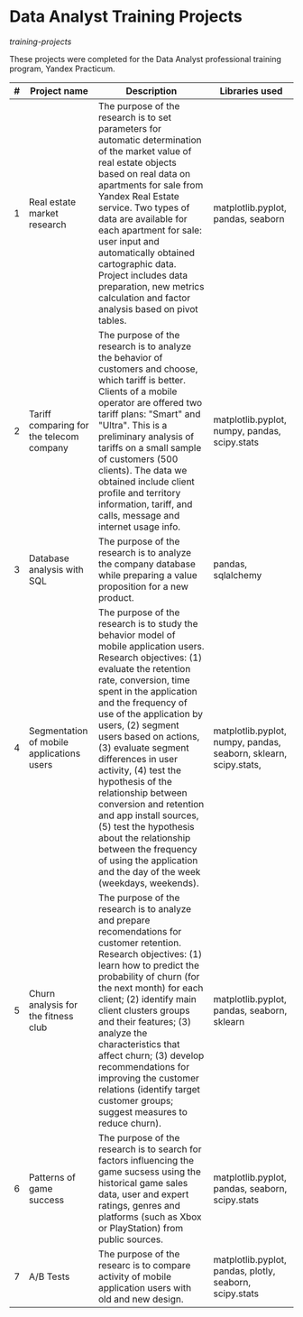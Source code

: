 # Data Analyst Training Projects
 *training-projects*

These projects were completed for the Data Analyst professional training program, Yandex Practicum.

| # | Project name  |  Description | Libraries used  |   
|---|---|---|---|
| 1 |  Real estate market research |  The purpose of the research is to set parameters for automatic determination of the market value of real estate objects based on real data on apartments for sale from Yandex Real Estate service.  Two types of data are available for each apartment for sale: user input and automatically obtained cartographic data. Project includes data preparation, new metrics calculation and factor analysis based on pivot tables.  |  matplotlib.pyplot, pandas,  seaborn |   
| 2 | Tariff comparing for the telecom company  | The purpose of the research is to analyze the behavior of customers and choose, which tariff is better.   Clients of a mobile operator are offered two tariff plans: "Smart" and "Ultra". This is a preliminary analysis of tariffs on a small sample of customers (500 clients). The data we obtained include client profile and territory information, tariff, and calls, message and internet usage info. |  matplotlib.pyplot, numpy, pandas, scipy.stats  | 
| 3 | Database analysis with SQL  | The purpose of the research is to analyze the company database while preparing a value proposition for a new product.  | pandas, sqlalchemy  | 
| 4 | Segmentation of mobile applications users | The purpose of the research is to study the behavior model of mobile application users. Research objectives: (1) evaluate the retention rate, conversion, time spent in the application and the frequency of use of the application by users, (2) segment users based on actions, (3) evaluate segment differences in user activity, (4) test the hypothesis of the relationship between conversion and retention and app install sources, (5) test the hypothesis about the relationship between the frequency of using the application and the day of the week (weekdays, weekends).| matplotlib.pyplot, numpy, pandas, seaborn, sklearn, scipy.stats, |
| 5 | Churn analysis for the fitness club| The purpose of the research is to analyze and prepare recomendations for customer retention. Research objectives: (1) learn how to predict the probability of churn (for the next month) for each client; (2) identify main client clusters groups and their features; (3)  analyze the characteristics that affect churn; (3) develop recommendations for improving the customer relations (identify target customer groups;         suggest measures to reduce churn). | matplotlib.pyplot, pandas, seaborn, sklearn |
| 6 | Patterns of game success|The purpose of the research is to search for factors influencing the game sucsess using the historical game sales data, user and expert ratings, genres and platforms (such as Xbox or PlayStation) from public sources.   |matplotlib.pyplot, pandas, seaborn, scipy.stats|
| 7 |A/B Tests |The purpose of the researc is to compare activity of mobile application users with old and new design.  | matplotlib.pyplot, pandas, plotly, seaborn, scipy.stats|

